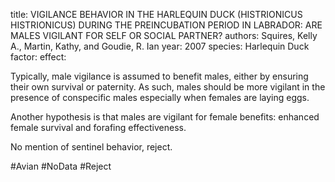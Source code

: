 title: VIGILANCE BEHAVIOR IN THE HARLEQUIN DUCK (HISTRIONICUS HISTRIONICUS) DURING THE PREINCUBATION PERIOD IN LABRADOR: ARE MALES VIGILANT FOR SELF OR SOCIAL PARTNER?
authors: Squires, Kelly A., Martin, Kathy, and Goudie, R. Ian
year: 2007
species: Harlequin Duck
factor:
effect:

Typically, male vigilance is assumed to benefit males, either by ensuring their own survival or paternity.
As such, males should be more vigilant in the presence of conspecific males especially when females are laying eggs.

Another hypothesis is that males are vigilant for female benefits: enhanced female survival and forafing effectiveness.

No mention of sentinel behavior, reject.

#Avian #NoData #Reject 



